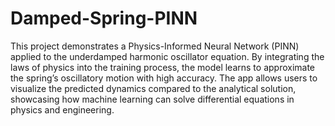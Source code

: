 # Damped-Spring-PINN
This project demonstrates a Physics-Informed Neural Network (PINN) applied to the underdamped harmonic oscillator equation. By integrating the laws of physics into the training process, the model learns to approximate the spring’s oscillatory motion with high accuracy. The app allows users to visualize the predicted dynamics compared to the analytical solution, showcasing how machine learning can solve differential equations in physics and engineering.